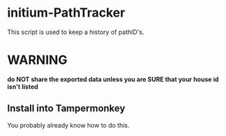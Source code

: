 # initium-PathTracker
This script is used to keep a history of pathID's.

# WARNING
**do NOT share the exported data unless you are SURE that your house id isn't listed**

## Install into Tampermonkey
You probably already know how to do this.

